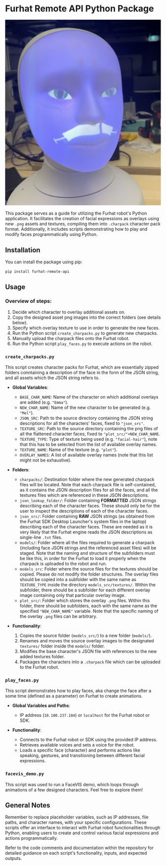 # Furhat Remote API Python Package

[![Example Image](./resources/face.png)](./resosurces/face.png)


This package serves as a guide for utilizing the Furhat robot's Python application. It facilitates the creation of facial expressions as overlays using new `.png` assets and textures, compiling them into `.charpack` character pack format. Additionally, it includes scripts demonstrating how to play and modify faces programmatically using Python.

## Installation

You can install the package using pip:

```bash
pip install furhat-remote-api
```

## Usage

### Overview of steps:
1. Decide which character to overlay additional assets on.
2. Copy the designed asset png images into the correct folders (see details below).
3. Specify which overlay texture to use in order to generate the new faces.
4. Run the Python script `create_charpacks.py` to generate new charpacks.
5. Manually upload the charpack files onto the Furhat robot.
5. Run the Python script `play_faces.py` to execute actions on the robot.

### `create_charpacks.py`

This script creates character packs for Furhat, which are essentially zipped folders conntaining a description of the face in the form of the JSON string, and all assets which the JSON string refers to.

- **Global Variables**:
  - `BASE_CHAR_NAME`: Name of the character on which additional overlays are added (e.g. `"Emma"`).
  - `NEW_CHAR_NAME`: Name of the new character to be generated (e.g. `"Mel"`).
  - `JSON_SRC`: Path to the source directory containing the JSON string descriptions for all the characters' faces, fixed to `"json_src"`.
  - `TEXTURE_SRC`: Path to the source directory containing the png files of all the flattened character faces, fixed to `"plot_src/"+NEW_CHAR_NAME`.
  - `TEXTURE_TYPE`: Type of texture being used (e.g. `"facial-hair"`), note that this has to be selected from the list of available overlay names.
  - `TEXTURE_NAME`: Name of the texture (e.g. `"plot"`).
  - `OVERLAY_NAMES`: A list of available overlay names (note that this list might not be exhaustive).

- **Folders**:
  - `charpacks/`: Destination folder where the new generated charpack files will be located. Note that each charpack file is self-contained, as it contains the JSON description files for all the faces, and all the textures files which are referenced in these JSON descriptions.
  - `json_lookup_folder/`: Folder containing **FORMATTED** JSON strings describing each of the character faces. These should only be for the user to inspect the descriptions of each of the character faces.
  - `json_src/`: Folder containing **RAW** JSON strings (as obtained from the Furhat SDK Desktop Launcher's system files in the laptop) describing each of the character faces. These are needed as it is very likely that the Furhat engine reads the JSON descriptions as single-line `.txt` files.
  - `models/`: Folder where all the files required to generate a charpack (including face JSON strings and the referenced asset files) will be staged. Note that the naming and structure of the subfolders must be like this, in order for the Furhat to load it properly when the charpack is uploaded to the robot and run.
  - `models_src`: Folder where the source files for the textures should be copied. Please do not modify the folder structures. The overlay files should be copied into a subfolder with the same name as `TEXTURE_TYPE` inside the directory `models_src/textures/`. Within the subfolder, there should be a subfolder for each different overlay image containing only that particular overlay image.
  - `plot_src/`: Folder which stores the overlay `.png` files. Within this folder, there should be subfolders, each with the same name as the specified `"NEW_CHAR_NAME"` variable. Note that the specific naming of the overlay `.png` files can be arbitrary.

- **Functionality**:
  1. Copies the source folder (`models_src/`) to a new folder (`models/`).
  2. Renames and moves the source overlay images to the designated `textures/` folder inside the `models/` folder.
  3. Modifies the base character's JSON file with references to the new added textures folder.
  4. Packages the characters into a `.charpack` file which can be uploaded to the Furhat robot.

### `play_faces.py`

This script demonstrates how to play faces, aka change the face after a some time (defined as a parameter) on Furhat to create animations.

- **Global Variables and Paths**:
  - IP address (`10.100.237.184`) or `localhost` for the Furhat robot or SDK.
  
- **Functionality**:
  - Connects to the Furhat robot or SDK using the provided IP address.
  - Retrieves available voices and sets a voice for the robot.
  - Loads a specific face (character) and performs actions like speaking, gestures, and transitioning between different facial expressions.

### `facevis_demo.py`

This script was used to run a FaceVIS demo, which loops through animations of a few designed characters. Feel free to explore them!

## General Notes

Remember to replace placeholder variables, such as IP addresses, file paths, and character names, with your specific configurations. These scripts offer an interface to interact with Furhat robot functionalities through Python, enabling users to create and control various facial expressions and actions programmatically.

Refer to the code comments and documentation within the repository for detailed guidance on each script's functionality, inputs, and expected outputs.

